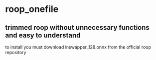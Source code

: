 # roop_onefile
## trimmed roop without unnecessary functions and easy to understand
to install you must download inswapper_128.onnx from the official roop repository
